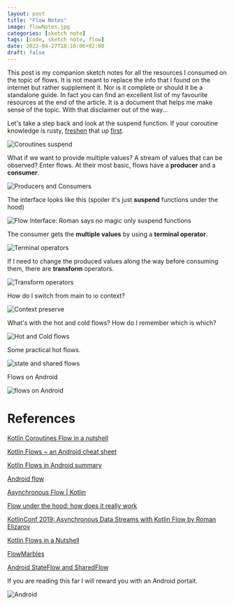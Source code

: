 ```yaml
---
layout: post
title: "Flow Notes"
image: flowNotes.jpg
categories: [sketch note]
tags: [code, sketch note, flow]
date: 2022-04-27T18:16:06+02:00
draft: false
---
```


This post is my companion sketch notes for all the resources I consumed on the topic of flows. It is not meant to replace the info that I found on the internet but rather supplement it. Nor is it complete or should it be a standalone guide. In fact you can find an excellent list of my favourite resources at the end of the article. It is a document that helps me make sense of the topic. With that disclaimer out of the way...

 Let's take a step back and look at the suspend function. If your coroutine knowledge is rusty, [freshen](https://kotlinlang.org/docs/coroutines-overview.html) that up [first](https://www.youtube.com/watch?v=_hfBv0a09Jc).

 ![Coroutines suspend](suspend.jpg)

What if we want to provide multiple values? A stream of values that can be observed? Enter flows. At their most basic, flows have a **producer** and a **consumer**.

![Producers and Consumers](produceConsume.jpg)

The interface looks like this (spoiler it's just **suspend** functions under the hood)

![Flow Interface: Roman says no magic only suspend functions](romanSaysSuspend.png)

The consumer gets the **multiple values** by using a **terminal operator**.

![Terminal operators](terminal.jpg)

If I need to change the produced values along the way before consuming them, there are **transform** operators.

![Transform operators](transform.jpg)

How do I switch from main to io context?

![Context preserve](context.jpg)

What's with the hot and cold flows? How do I remember which is which?

![Hot and Cold flows](coldHot.jpg)

Some practical hot flows.

![state and shared flows](hotFlow.jpg)

Flows on Android 

![flows on Android](slowAndroid.jpg)

# References

[Kotlin Coroutines Flow in a nutshell](https://proandroiddev.com/kotlin-coroutines-flow-in-a-nutshell-90399fc9aed7)

[Kotlin Flows ~ an Android cheat sheet](https://rvbsoftdev.medium.com/kotlin-flows-an-android-cheat-sheet-d71ae772030d)

[Kotlin Flows in Android summary](https://proandroiddev.com/kotlin-flows-in-android-summary-8e092040fb3a)

[Android flow](https://developer.android.com/kotlin/flow)

[Asynchronous Flow | Kotlin](https://kotlinlang.org/docs/flow.html#flows)

[Flow under the hood: how does it really work](https://kt.academy/article/how-flow-works)

[KotlinConf 2019: Asynchronous Data Streams with Kotlin Flow by Roman Elizarov](https://www.youtube.com/watch?v=tYcqn48SMT8)

[Kotlin Flows in a Nutshell](https://www.youtube.com/watch?v=B_3iTVJT8Zs)

[FlowMarbles](https://flowmarbles.com/)

[Android StateFlow and SharedFlow](https://developer.android.com/kotlin/flow/stateflow-and-sharedflow)

If you are reading this far I will reward you with an Android portait.

![Android](android.jpg)